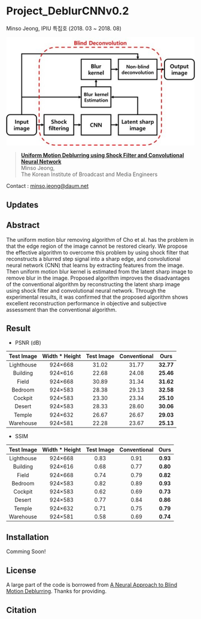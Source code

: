 # Project_DeblurCNNv0.2
Minso Jeong, IPIU 특집호 (2018. 03 ~ 2018. 08)

![](readme/algorithm.jpg)
> [**Uniform Motion Deblurring using Shock Filter and Convolutional Neural Network**](http://koreascience.or.kr/article/JAKO201824753344146.pdf)    
> Minso Jeong,  
> The Korean Institute of Broadcast and Media Engineers

Contact : [minso.jeong@daum.net](mailto:minso.jeong@daum.net)

## Updates

## Abstract
The uniform motion blur removing algorithm of Cho et al. has the problem in that the edge region of the image cannot be restored clearly. We propose the effective algorithm to overcome this problem by using shock filter that reconstructs a blurred step signal into a sharp edge, and convolutional neural network (CNN) that learns by extracting features from the image. Then uniform motion blur kernel is estimated from the latent sharp image to remove blur in the image. Proposed algorithm improves the disadvantages of the conventional algorithm by reconstructing the latent sharp image using shock filter and convolutional neural network. Through the experimental results, it was confirmed that the proposed algorithm shows excellent reconstruction performance in objective and subjective assessment than the conventional algorithm.

## Result
* PSNR (dB)

|Test Image |Width * Height |Test Image |Conventional |Ours|
|:-------------------:|:----------------:|:----------------:|:----------------:|:----------------:|
|Lighthouse |924×668|31.02|31.77|**32.77**|
|Building |924×616|22.68|24.08|**25.46**|
|Field |924×668|30.89|31.34|**31.62**|
|Bedroom |924×583|28.38|29.13|**32.58**|
|Cockpit |924×583|23.30|23.34|**25.10**|
|Desert |924×583|28.33|28.60|**30.06**|
|Temple |924×632|26.67|26.67|**29.03**|
|Warehouse |924×581|22.28|23.67|**25.13**|

* SSIM

|Test Image |Width * Height |Test Image |Conventional |Ours|
|:-------------------:|:----------------:|:----------------:|:----------------:|:----------------:|
|Lighthouse |924×668|0.83|0.91|**0.93**|
|Building |924×616|0.68|0.77|**0.80**|
|Field |924×668|0.74|0.79|**0.82**|
|Bedroom |924×583|0.82|0.89|**0.93**|
|Cockpit |924×583|0.62|0.69|**0.73**|
|Desert |924×583|0.77|0.84|**0.86**|
|Temple |924×632|0.71|0.75|**0.79**|
|Warehouse |924×581|0.58|0.69|**0.74**|


## Installation
Comming Soon!

## License
A large part of the code is borrowed from [A Neural Approach to Blind Motion Deblurring](https://projects.ayanc.org/ndeblur/). Thanks for providing.

## Citation